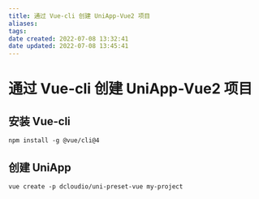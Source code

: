 ```yaml
---
title: 通过 Vue-cli 创建 UniApp-Vue2 项目
aliases: 
tags: 
date created: 2022-07-08 13:32:41
date updated: 2022-07-08 13:45:41
---
```


# 通过 Vue-cli 创建 UniApp-Vue2 项目

## 安装 Vue-cli

```` shell
npm install -g @vue/cli@4
````

## 创建 UniApp

```shell
vue create -p dcloudio/uni-preset-vue my-project
```
